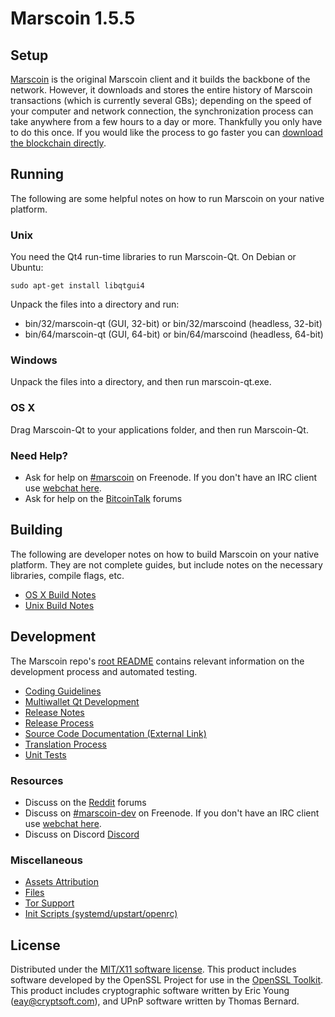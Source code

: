 Marscoin 1.5.5
=====================

Setup
---------------------
[Marscoin](http://www.marscoin.org/buy-hold/) is the original Marscoin client and it builds the backbone of the network. However, it downloads and stores the entire history of Marscoin transactions (which is currently several GBs); depending on the speed of your computer and network connection, the synchronization process can take anywhere from a few hours to a day or more. Thankfully you only have to do this once. If you would like the process to go faster you can [download the blockchain directly](bootstrap.md).

Running
---------------------
The following are some helpful notes on how to run Marscoin on your native platform.

### Unix

You need the Qt4 run-time libraries to run Marscoin-Qt. On Debian or Ubuntu:

	sudo apt-get install libqtgui4

Unpack the files into a directory and run:

- bin/32/marscoin-qt (GUI, 32-bit) or bin/32/marscoind (headless, 32-bit)
- bin/64/marscoin-qt (GUI, 64-bit) or bin/64/marscoind (headless, 64-bit)



### Windows

Unpack the files into a directory, and then run marscoin-qt.exe.

### OS X

Drag Marscoin-Qt to your applications folder, and then run Marscoin-Qt.

### Need Help?

* Ask for help on [#marscoin](http://webchat.freenode.net?channels=marscoin) on Freenode. If you don't have an IRC client use [webchat here](http://webchat.freenode.net?channels=marscoin).
* Ask for help on the [BitcoinTalk](https://bitcointalk.org/index.php?topic=721263.0) forums

Building
---------------------
The following are developer notes on how to build Marscoin on your native platform. They are not complete guides, but include notes on the necessary libraries, compile flags, etc.

- [OS X Build Notes](build-osx.md)
- [Unix Build Notes](build-unix.md)

Development
---------------------
The Marscoin repo's [root README](https://github.com/marscoin/marscoin/blob/master/README.md) contains relevant information on the development process and automated testing.

- [Coding Guidelines](coding.md)
- [Multiwallet Qt Development](multiwallet-qt.md)
- [Release Notes](release-notes.md)
- [Release Process](release-process.md)
- [Source Code Documentation (External Link)](https://dev.visucore.com/marscoin/doxygen/)
- [Translation Process](translation_process.md)
- [Unit Tests](unit-tests.md)

### Resources
* Discuss on the [Reddit](https://reddit.com/r/marscoin) forums
* Discuss on [#marscoin-dev](http://webchat.freenode.net/?channels=marscoin) on Freenode. If you don't have an IRC client use [webchat here](http://webchat.freenode.net/?channels=marscoin-dev).
* Discuss on Discord [Discord](https://discordapp.com/channels/598732363232706570/598732363740086281)

### Miscellaneous
- [Assets Attribution](assets-attribution.md)
- [Files](files.md)
- [Tor Support](tor.md)
- [Init Scripts (systemd/upstart/openrc)](init.md)

License
---------------------
Distributed under the [MIT/X11 software license](http://www.opensource.org/licenses/mit-license.php).
This product includes software developed by the OpenSSL Project for use in the [OpenSSL Toolkit](https://www.openssl.org/). This product includes
cryptographic software written by Eric Young ([eay@cryptsoft.com](mailto:eay@cryptsoft.com)), and UPnP software written by Thomas Bernard.